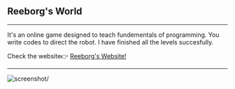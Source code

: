 <h2> Reeborg's World</h2>
<hr>
<p>It's an online game designed to teach fundementals of programming. You write codes to direct the robot. I have finished all the levels succesfully.<p>
<span>Check the website👉 <span><a href='https://reeborg.ca/index_en.html'>Reeborg's Website!</a>
<hr>
<img src='escaping_the_maze.gif' alt=screenshot/>
